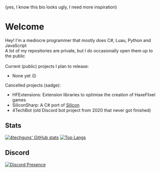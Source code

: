 (yes, I know this bio looks ugly, I need more inspiration)
# Welcome
Hey! I'm a mediocre programmer that mostly does C#, Luau, Python and JavaScript<br />
A lot of my repositories are private, but I do occasionally open them up to the public
<br /><br />
Current (public) projects I plan to release:
- None yet :pensive:

Cancelled projects (sadge):
- HFExtensions: Extension libraries to optimise the creation of HaxeFlixel games
- SiliconSharp: A C# port of [Silicon](https://github.com/ribkix/si_licon)
- 4TechBot (old Discord bot project from 2020 that never got finished)

## Stats
  [![4techguns' GitHub stats](https://github-readme-stats.vercel.app/api?username=4techguns&count_private=true&theme=cobalt)](https://github.com/anuraghazra/github-readme-stats)
[![Top Langs](https://github-readme-stats.vercel.app/api/top-langs/?username=4techguns&count_private=true&theme=cobalt)](https://github.com/anuraghazra/github-readme-stats)
<br />
## Discord<br />
[![Discord Presence](https://lanyard.cnrad.dev/api/752617663888359444)](https://discord.com/users/752617663888359444)
